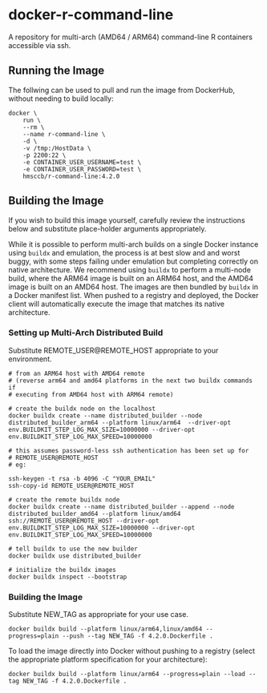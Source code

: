 # docker-r-command-line
A repository for multi-arch (AMD64 / ARM64) command-line R containers accessible via ssh.

## Running the Image
The follwing can be used to pull and run the image from DockerHub, without needing to build locally:
```
docker \
    run \
    --rm \
    --name r-command-line \
    -d \
    -v /tmp:/HostData \
    -p 2200:22 \
    -e CONTAINER_USER_USERNAME=test \
    -e CONTAINER_USER_PASSWORD=test \
    hmsccb/r-command-line:4.2.0
```

## Building the Image
If you wish to build this image yourself, carefully review the instructions below and 
substitute place-holder arguments appropriately.

While it is possible to perform multi-arch builds on a single Docker instance 
using `buildx` and emulation, the process is at best slow
and and worst buggy, with some steps failing under emulation but completing correctly on native 
architecture.  We recommend using `buildx` to perform a multi-node build, where 
the ARM64 image is built on an ARM64 host, and the AMD64 image is built on an AMD64 host. 
The images are then bundled by `buildx` in a Docker manifest list.  When pushed to a registry and deployed,
the Docker client will automatically execute the image that matches its native architecture.

### Setting up Multi-Arch Distributed Build

Substitute REMOTE_USER@REMOTE_HOST appropriate to your environment.

```
# from an ARM64 host with AMD64 remote
# (reverse arm64 and amd64 platforms in the next two buildx commands if
# executing from AMD64 host with ARM64 remote)

# create the buildx node on the localhost
docker buildx create --name distributed_builder --node distributed_builder_arm64 --platform linux/arm64  --driver-opt env.BUILDKIT_STEP_LOG_MAX_SIZE=10000000 --driver-opt env.BUILDKIT_STEP_LOG_MAX_SPEED=10000000

# this assumes password-less ssh authentication has been set up for 
# REMOTE_USER@REMOTE_HOST
# eg:

ssh-keygen -t rsa -b 4096 -C "YOUR_EMAIL"
ssh-copy-id REMOTE_USER@REMOTE_HOST

# create the remote buildx node
docker buildx create --name distributed_builder --append --node distributed_builder_amd64 --platform linux/amd64 ssh://REMOTE_USER@REMOTE_HOST --driver-opt env.BUILDKIT_STEP_LOG_MAX_SIZE=10000000 --driver-opt env.BUILDKIT_STEP_LOG_MAX_SPEED=10000000

# tell buildx to use the new builder
docker buildx use distributed_builder

# initialize the buildx images
docker buildx inspect --bootstrap
```

### Building the Image

Substitute NEW_TAG as appropriate for your use case.

```
docker buildx build --platform linux/arm64,linux/amd64 --progress=plain --push --tag NEW_TAG -f 4.2.0.Dockerfile .
```

To load the image directly into Docker without pushing to a registry (select the appropriate platform specification
for your architecture):

```
docker buildx build --platform linux/arm64 --progress=plain --load --tag NEW_TAG -f 4.2.0.Dockerfile .
```

